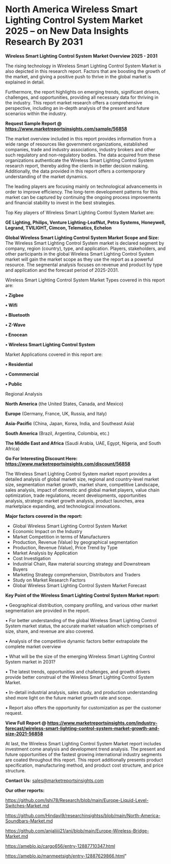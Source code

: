 # North America Wireless Smart Lighting Control System Market 2025 – on New Data Insights Research By 2031

<Strong> Wireless Smart Lighting Control System Market Overview 2025 - 2031</strong>

The rising technology in Wireless Smart Lighting Control System Market is also depicted in this research report. Factors that are boosting the growth of the market, and giving a positive push to thrive in the global market is explained in detail.

Furthermore, the report highlights on emerging trends, significant drivers, challenges, and opportunities, providing all necessary data for thriving in the industry. This report market research offers a comprehensive perspective, including an in-depth analysis of the present and future scenarios within the industry.

<strong>Request Sample Report @ <a href=https://www.marketreportsinsights.com/sample/56858>https://www.marketreportsinsights.com/sample/56858</a></strong>

The market overview included in this report provides information from a wide range of resources like government organizations, established companies, trade and industry associations, industry brokers and other such regulatory and non-regulatory bodies. The data acquired from these organizations authenticate the Wireless Smart Lighting Control System research report, thereby aiding the clients in better decision making. Additionally, the data provided in this report offers a contemporary understanding of the market dynamics.

The leading players are focusing mainly on technological advancements in order to improve efficiency. The long-term development patterns for this market can be captured by continuing the ongoing process improvements and financial stability to invest in the best strategies.

Top Key players of Wireless Smart Lighting Control System Market are:

<strong>GE Lighting, Philips, Venture Lighting-LeafNut, Petra Systems, Honeywell, Legrand, TVILIGHT, Cimcon, Telematics, Echelon</strong>

<strong><b>Global Wireless Smart Lighting Control System Market Scope and Size:</b></strong>
The Wireless Smart Lighting Control System market is declared segment by company, region (country), type, and application. Players, stakeholders, and other participants in the global Wireless Smart Lighting Control System market will gain the market scope as they use the report as a powerful resource. The segmental analysis focuses on revenue and product by type and application and the forecast period of 2025-2031.

Wireless Smart Lighting Control System Market Types covered in this report are:

<strong>• Zigbee

• Wifi

• Bluetooth

• Z-Wave

• Enocean

• Wireless Smart Lighting Control System</strong>

Market Applications covered in this report are:

<strong>• Residential

• Commmercial

• Public</strong> 

Regional Analysis

<strong>North America</strong> (the United States, Canada, and Mexico)

<strong>Europe</strong> (Germany, France, UK, Russia, and Italy)

<strong>Asia-Pacific</strong> (China, Japan, Korea, India, and Southeast Asia)

<strong>South America</strong> (Brazil, Argentina, Colombia, etc.)

<strong>The Middle East and Africa</strong> (Saudi Arabia, UAE, Egypt, Nigeria, and South Africa)

<strong>Go For Interesting Discount Here: <a href=https://www.marketreportsinsights.com/discount/56858>https://www.marketreportsinsights.com/discount/56858</a></strong>

The Wireless Smart Lighting Control System market report provides a detailed analysis of global market size, regional and country-level market size, segmentation market growth, market share, competitive Landscape, sales analysis, impact of domestic and global market players, value chain optimization, trade regulations, recent developments, opportunities analysis, strategic market growth analysis, product launches, area marketplace expanding, and technological innovations.

<strong><b>Major factors covered in the report:</b></strong>
<ul>
  <li>Global Wireless Smart Lighting Control System Market </li>
  <li>Economic Impact on the Industry</li>
  <li>Market Competition in terms of Manufacturers</li>
  <li>Production, Revenue (Value) by geographical segmentation</li>
  <li>Production, Revenue (Value), Price Trend by Type</li>
  <li>Market Analysis by Application</li>
  <li>Cost Investigation</li>
  <li>Industrial Chain, Raw material sourcing strategy and Downstream Buyers</li>
  <li>Marketing Strategy comprehension, Distributors and Traders</li>
  <li>Study on Market Research Factors</li>
  <li>Global Wireless Smart Lighting Control System Market Forecast</li>
</ul>

<strong><b>Key Point of the Wireless Smart Lighting Control System Market report:</b></strong>

• Geographical distribution, company profiling, and various other market segmentation are provided in the report.

• For better understanding of the global Wireless Smart Lighting Control System market status, the accurate market valuation which comprises of size, share, and revenue are also covered.

• Analysis of the competitive dynamic factors better extrapolate the complete market overview

• What will be the size of the emerging Wireless Smart Lighting Control System market in 2031?

• The latest trends, opportunities and challenges, and growth drivers provide better construal of the Wireless Smart Lighting Control System Market.

• In-detail industrial analysis, sales study, and production understanding shed more light on the future market growth rate and scope.

• Report also offers the opportunity for customization as per the customer request.

<strong><b>View Full Report @ <a href=https://www.marketreportsinsights.com/industry-forecast/wireless-smart-lighting-control-system-market-growth-and-size-2021-56858>https://www.marketreportsinsights.com/industry-forecast/wireless-smart-lighting-control-system-market-growth-and-size-2021-56858</a></b></strong>


At last, the Wireless Smart Lighting Control System Market report includes investment come analysis and development trend analysis. The present and future opportunities of the fastest growing international industry segments are coated throughout this report. This report additionally presents product specification, manufacturing method, and product cost structure, and price structure.

<strong>Contact Us:</strong>
sales@marketreportsinsights.com

<strong>Our other reports:</strong>

<a href=https://github.com/Ishi78/Research/blob/main/Europe-Liquid-Level-Switches-Market.md>https://github.com/Ishi78/Research/blob/main/Europe-Liquid-Level-Switches-Market.md</a>

<a href=https://github.com/Hindavi9/researchinsightss/blob/main/North-America-Soundbars-Market.md>https://github.com/Hindavi9/researchinsightss/blob/main/North-America-Soundbars-Market.md</a>

<a href=https://github.com/anjaliiii21/ani/blob/main/Europe-Wireless-Bridge-Market.md>https://github.com/anjaliiii21/ani/blob/main/Europe-Wireless-Bridge-Market.md</a>

<a href=https://ameblo.jp/cargo656/entry-12887710347.html>https://ameblo.jp/cargo656/entry-12887710347.html</a>

<a href=https://ameblo.jp/manmeetsigh/entry-12887629866.html>https://ameblo.jp/manmeetsigh/entry-12887629866.html</a>"
